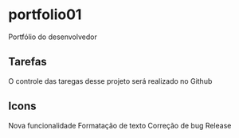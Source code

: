 # portfolio01
Portfólio do desenvolvedor
## Tarefas
O controle das taregas desse projeto será realizado no Github
## Icons

Nova funcionalidade
Formatação de texto
Correção de bug
Release

